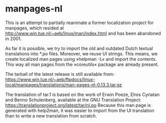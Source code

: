 # manpages-nl

This is an attempt to partially reanimate a former localization project for
manpages, which resided at http://www.win.tue.nl/~aeb/linux/man/index.html and
has been abandoned in 2001.

As far it is possible, we try to import the old and outdated Dutch textual
translations into *.po files. Moreover, we reuse UI strings. This means, we
create localized man pages using »helpman -L« and import the contents. This way
all man pages from the »coreutils« package are already present.

The tarball of the latest release is still available from:
https://www.win.tue.nl/~aeb/ftpdocs/linux-local/manpages/translations/man-pages-nl-0.13.3.tar.gz

The translation of tar.1 is based on the work of Erwin Poeze, Elros Cyriatan
and Benno Schulenberg, available at the GNU Translation Project:
https://translationproject.org/latest/tar/nl.po
Because this man page is generated with help2man, it was easier to import from
the UI translation than to write a new translation from scratch.
